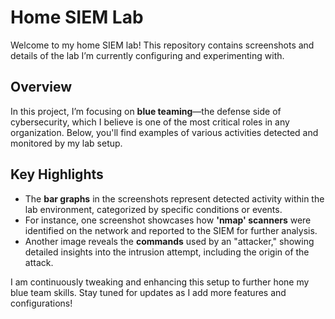 # Home SIEM Lab

Welcome to my home SIEM lab! This repository contains screenshots and details of the lab I’m currently configuring and experimenting with.

## Overview
In this project, I’m focusing on **blue teaming**—the defense side of cybersecurity, which I believe is one of the most critical roles in any organization. Below, you'll find examples of various activities detected and monitored by my lab setup.

## Key Highlights
- The **bar graphs** in the screenshots represent detected activity within the lab environment, categorized by specific conditions or events.
- For instance, one screenshot showcases how **'nmap' scanners** were identified on the network and reported to the SIEM for further analysis.
- Another image reveals the **commands** used by an "attacker," showing detailed insights into the intrusion attempt, including the origin of the attack.

I am continuously tweaking and enhancing this setup to further hone my blue team skills. Stay tuned for updates as I add more features and configurations!
